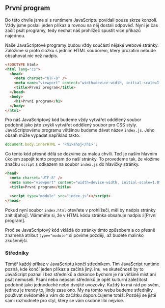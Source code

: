 ## První program

Do této chvíle jsme si s runtimem JavaScriptu povídali pouze skrze konzoli. Vždy jsme poslali jeden příkaz a rovnou na něj dostali odpověď. Nyní je čas začít psát programy, tedy nechat náš prohlížeč spustit více příkazů najednou.

Naše JavaScriptové programy budou vždy součástí nějaké webové stránky. Založíme si proto složku s jedním HTML souborem, který prozatím nebude obsahovat nic než nadpis.

```html
<!DOCTYPE html>
<html lang="cs">
  <head>
    <meta charset="UTF-8" />
    <meta name="viewport" content="width=device-width, initial-scale=1.0" />
    <title>První program</title>
  </head>
  <body>
    <h1>První program</h1>
  </body>
</html>
```

Pro náš JavaScriptový kód budeme vždy vytvářet oddělený soubor podobně jako jste zvyklí vytvářet oddělený soubor pro CSS styly. JavaScriptovému programu většinou budeme dávat název `index.js`. Jeho obsah může vypadat například takto.

```js
document.body.innerHTML = '<h1>ahoj</h1>';
```

Co tento kód přesně dělá se dozvíme za malou chvíli. Teď je naším hlavním úkolem zapojit tento program do naší stránky. To provedeme tak, že vložíme značku `script` s odkazem na soubor `index.js` do hlavičky stránky.

```html
<head>
  <meta charset="UTF-8" />
  <meta name="viewport" content="width=device-width, initial-scale=1.0" />
  <title>První program</title>

  <script type="module" src="index.js"></script>
</head>
```

Pokud nyní soubor `index.html` otevřete v prohlížeči, měl by nadpis stránky znít :i[ahoj]. Všimměte si, že v HTML kódu stránka obsahuje nadpis :i[První program]. 

Proč se JavaScriptový kód vkládá do stránky tímto způsobem a co přesně znamená atribut `type="module"` si povíme později, až budete malinko zkušenější.

### Středníky

Téměř každý příkaz v JavaScriptu končí středníkem. Tím JavaScript runtime pozná, kde končí jeden příkaz a začíná jiný. Inu, ve skutečnosti by to JavaScript poznal i bez středníků a dokonce bychom je na většině míst ani psát nemuseli. Psaní nebo nepsaní středníků je opět kulturní záležitost podobně jako jednoduché nebo dvojité uvozovky. Každý to má rád po svém, jednou je trendy to, jindy zase ono. My na tomto webu budeme středníky používat svědomitě a vám do začátku doporučujeme totéž. Později se jistě sami rozhodnete pro styl, který se vám osobně líbí nejvíce. 
